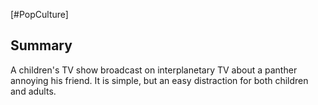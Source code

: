[#PopCulture]

## Summary

A children's TV show broadcast on interplanetary TV about a panther annoying his friend. It is simple, but an easy distraction for both children and adults.